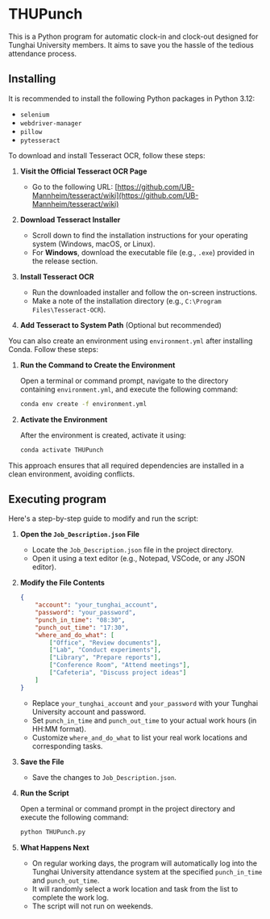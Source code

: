 # THUPunch

This is a Python program for automatic clock-in and clock-out designed for Tunghai University members. It aims to save you the hassle of the tedious attendance process.

## Installing

It is recommended to install the following Python packages in Python 3.12:

- ``selenium``
- ``webdriver-manager``
- ``pillow``
- ``pytesseract``

To download and install Tesseract OCR, follow these steps:

1. **Visit the Official Tesseract OCR Page**
   - Go to the following URL: [https://github.com/UB-Mannheim/tesseract/wiki](https://github.com/UB-Mannheim/tesseract/wiki)
2. **Download Tesseract Installer**

   - Scroll down to find the installation instructions for your operating system (Windows, macOS, or Linux).
   - For **Windows**, download the executable file (e.g., `.exe`) provided in the release section.
3. **Install Tesseract OCR**

   - Run the downloaded installer and follow the on-screen instructions.
   - Make a note of the installation directory (e.g., `C:\Program Files\Tesseract-OCR`).
4. **Add Tesseract to System Path** (Optional but recommended)

You can also create an environment using `environment.yml` after installing Conda. Follow these steps:

1. **Run the Command to Create the Environment**
   
   Open a terminal or command prompt, navigate to the directory containing `environment.yml`, and execute the following command:

   ```bash
   conda env create -f environment.yml
   ```
2. **Activate the Environment**
   
   After the environment is created, activate it using:

   ```bash
   conda activate THUPunch
   ```

This approach ensures that all required dependencies are installed in a clean environment, avoiding conflicts.

## Executing program

Here's a step-by-step guide to modify and run the script:

1. **Open the `Job_Description.json` File**

   - Locate the `Job_Description.json` file in the project directory.
   - Open it using a text editor (e.g., Notepad, VSCode, or any JSON editor).
2. **Modify the File Contents**

   ```json
   {
       "account": "your_tunghai_account",
       "password": "your_password",
       "punch_in_time": "08:30",
       "punch_out_time": "17:30",
       "where_and_do_what": [
           ["Office", "Review documents"],
           ["Lab", "Conduct experiments"],
           ["Library", "Prepare reports"],
           ["Conference Room", "Attend meetings"],
           ["Cafeteria", "Discuss project ideas"]
       ]
   }
   ```
   - Replace `your_tunghai_account` and `your_password` with your Tunghai University account and password.
   - Set `punch_in_time` and `punch_out_time` to your actual work hours (in HH:MM format).
   - Customize `where_and_do_what` to list your real work locations and corresponding tasks.
3. **Save the File**

   - Save the changes to `Job_Description.json`.
4. **Run the Script**

   Open a terminal or command prompt in the project directory and execute the following command:

   ```bash
   python THUPunch.py
   ```
5. **What Happens Next**

   - On regular working days, the program will automatically log into the Tunghai University attendance system at the specified `punch_in_time` and `punch_out_time`.
   - It will randomly select a work location and task from the list to complete the work log.
   - The script will not run on weekends.
